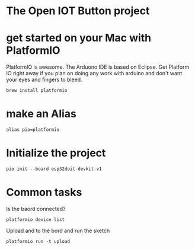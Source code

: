 # The Open IOT Button project

# get started on your Mac with PlatformIO

PlatformIO is awesome. The Arduono IDE is based on Eclipse. Get Platform IO right away if you plan on doing any work with arduino and don't want your eyes and fingers to bleed. 

```
brew install platformio
```

# make an Alias

```
alias pio=platformio
```

# Initialize the project 
  
```
pio init --board esp32doit-devkit-v1
```

# Common tasks
  
Is the baord connected? 
```
platformio device list 
```

Upload and to the bord and run the sketch 

```
platformio run -t upload
```






